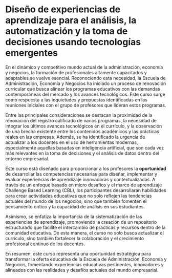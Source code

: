 # Diseño de experiencias de aprendizaje para el análisis, la automatización y la toma de decisiones usando tecnologías emergentes

En el dinámico y competitivo mundo actual de la administración, economía y negocios, la formación de profesionales altamente capacitados y adaptables se vuelve esencial. Reconociendo esta necesidad, la Escuela de Administración, Economía y Negocios ha iniciado un proceso de renovación curricular que busca alinear los programas educativos con las demandas contemporáneas del mercado y los avances tecnológicos. Este curso surge como respuesta a las inquietudes y propuestas identificadas en las reuniones iniciales con el grupo de profesores que lideran estos programas.

Entre las principales consideraciones se destacan la proximidad de la renovación del registro calificado de varios programas, la necesidad de integrar los últimos avances tecnológicos en el currículo, y la observación de una brecha existente entre los contenidos académicos y las prácticas reales en las empresas. Además, se ha identificado la urgencia de actualizar a los docentes en el uso de herramientas modernas, especialmente aquellas basadas en inteligencia artificial, que son cada vez más relevantes en la toma de decisiones y el análisis de datos dentro del entorno empresarial.

Este curso está diseñado para proporcionar a los profesores la **oportunidad** de desarrollar las competencias necesarias para diseñar, implementar y evaluar experiencias de aprendizaje innovadoras y contextualizadas. A través de un enfoque basado en micro desafíos y el marco de aprendizaje Challenge Based Learning (CBL), los participantes desarrollarán habilidades para crear actividades educativas que no solo reflejen las tendencias actuales del mundo de los negocios, sino que también fomenten el pensamiento crítico y la capacidad de análisis en sus estudiantes.

Asimismo, se enfatiza la importancia de la sistematización de las experiencias de aprendizaje, promoviendo la creación de un repositorio estructurado que facilite el intercambio de prácticas y recursos dentro de la comunidad educativa. De esta manera, el curso no solo busca actualizar el currículo, sino también fortalecer la colaboración y el crecimiento profesional continuo de los docentes.

En resumen, este curso representa una oportunidad estratégica para transformar la oferta educativa de la Escuela de Administración, Economía y Negocios, fomentando experiencias educativas pertinentes, innovadores y alineados con las realidades y desafíos actuales del mundo empresarial.